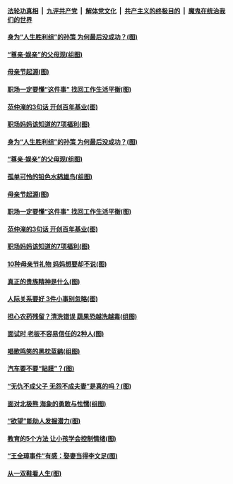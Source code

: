 

####  [法轮功真相](../../../../basic/blob/master/README.md?t=05102102) &nbsp;|&nbsp; [九评共产党](../../../../9ping.md/blob/master/README.md?t=05102102) &nbsp;|&nbsp; [解体党文化](../../../../jtdwh.md/blob/master/README.md?t=05102102)  &nbsp;|&nbsp; [共产主义的终极目的](../../../../gczydzjmd.md/blob/master/README.md?t=05102102) &nbsp;|&nbsp; [魔鬼在统治我们的世界](../../../../mgztzwmdsj.md/blob/master/README.md?t=05102102) 

#### [身为“人生胜利组”的孙策 为何最后没成功？(图)](../pages/p8/932674.md?t=05102102) 

#### [“尊亲‧娱亲”的父母观(组图)](../pages/p8/932673.md?t=05102102) 

#### [母亲节起源(图)](../pages/p8/932588.md?t=05102102) 

#### [职场一定要懂“这件事” 找回工作生活平衡(图)](../pages/p8/932644.md?t=05102102) 

#### [范仲淹的3句话 开创百年基业(图)](../pages/p8/892948.md?t=05102102) 

#### [职场妈妈该知道的7项福利(图)](../pages/p8/932596.md?t=05102102) 

#### [身为“人生胜利组”的孙策 为何最后没成功？(图)](../pages/p8/932674.md?t=05102102) 

#### [“尊亲‧娱亲”的父母观(组图)](../pages/p8/932673.md?t=05102102) 

#### [孤单可怜的铅色水鸫雄鸟(组图)](../pages/p8/932688.md?t=05102102) 

#### [母亲节起源(图)](../pages/p8/932588.md?t=05102102) 

#### [职场一定要懂“这件事” 找回工作生活平衡(图)](../pages/p8/932644.md?t=05102102) 

#### [范仲淹的3句话 开创百年基业(图)](../pages/p8/892948.md?t=05102102) 

#### [职场妈妈该知道的7项福利(图)](../pages/p8/932596.md?t=05102102) 

#### [10种母亲节礼物 妈妈想要却不说(图)](../pages/p8/932589.md?t=05102102) 

#### [真正的贵族精神是什么(图)](../pages/p8/932238.md?t=05102102) 

#### [人际关系要好 3件小事别忽略(图)](../pages/p8/932535.md?t=05102102) 

#### [担心农药残留？清洗错误 蔬果恐越洗越毒(组图)](../pages/p8/931956.md?t=05102102) 

#### [面试时 老板不容易信任的2种人(图)](../pages/p8/930797.md?t=05102102) 

#### [唱歌鸣笑的黑枕蓝鹟(组图)](../pages/p8/932419.md?t=05102102) 

#### [汽车要不要“贴膜”？(图)](../pages/p8/932413.md?t=05102102) 

#### [“无仇不成父子 无怨不成夫妻”是真的吗？(图)](../pages/p8/932398.md?t=05102102) 

#### [面对北极熊 海象的勇敢与怯懦(组图)](../pages/p8/931709.md?t=05102102) 

#### [“欲望”能助人发掘潜力(图)](../pages/p8/932351.md?t=05102102) 

#### [教育的5个方法 让小孩学会控制情绪(图)](../pages/p8/932307.md?t=05102102) 

#### [“王全璋事件”有感：娶妻当得李文足(图)](../pages/p8/932227.md?t=05102102) 

#### [从一双鞋看人生(图)](../pages/p8/932294.md?t=05102102) 

